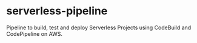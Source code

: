 # serverless-pipeline
Pipeline to build, test and deploy Serverless Projects using CodeBuild and CodePipeline on AWS. 
